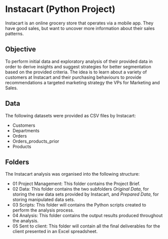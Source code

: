 # Instacart (Python Project)
Instacart is an online grocery store that operates via a mobile app. They have good sales, but want to uncover more information about their sales patterns.
## Objective
To perform initial data and exploratory analysis of their provided data in order to derive insights and suggest strategies for better segmentation based on the provided criteria. The idea is to learn about a variety of customers at Instacart and their purchasing behaviours to provide recommendations a targeted marketing strategy the VPs for Marketing and Sales.
## Data
The following datasets were provided as CSV files by Instacart:
* Customers
* Departments
* Orders
* Orders_products_prior
* Products
## Folders
The Instacart analysis was organised into the following structure:
* 01 Project Management: This folder contains the Project Brief.
* 02 Data: This folder contains the two subfolders *Original Data*, for storing the raw data sets provided by Instacart, and *Prepared Data*, for storing manipulated data sets.
* 03 Scripts: This folder will contains the Python scripts created to perform the analysis process.
* 04 Analysis: This folder contains the output results produced throughout the analysis.
* 05 Sent to client: This folder will contain all the final deliverables for the client presented in an Excel spreadsheet.
